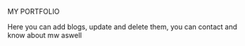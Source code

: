 MY PORTFOLIO

Here you can add blogs, update and delete them, you can contact and know about mw aswell
